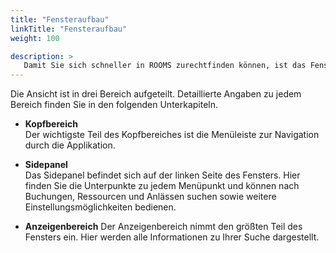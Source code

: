 ```yaml
---
title: "Fensteraufbau"
linkTitle: "Fensteraufbau"
weight: 100

description: >
   Damit Sie sich schneller in ROOMS zurechtfinden können, ist das Fenster auf jeder Seite gleich aufgebaut. 
---
```

Die Ansicht ist in drei Bereich aufgeteilt. Detaillierte Angaben zu jedem Bereich finden Sie in den folgenden Unterkapiteln.

-  **Kopfbereich**  
   Der wichtigste Teil des Kopfbereiches ist die Menüleiste zur Navigation durch die Applikation.

-  **Sidepanel**  
   Das Sidepanel befindet sich auf der linken Seite des Fensters. Hier finden Sie die Unterpunkte zu jedem Menüpunkt und können nach Buchungen, Ressourcen und Anlässen suchen sowie weitere Einstellungsmöglichkeiten bedienen.

-  **Anzeigenbereich**
   Der Anzeigenbereich nimmt den größten Teil des Fensters ein. Hier werden alle Informationen zu Ihrer Suche dargestellt.

<!-- Bild Applikationsaufbau -->

